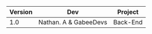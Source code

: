 | Version        | Dev                         | Project        |
|----------------|-----------------------------|----------------|
|1.0             |Nathan. A & GabeeDevs        |Back-End        |